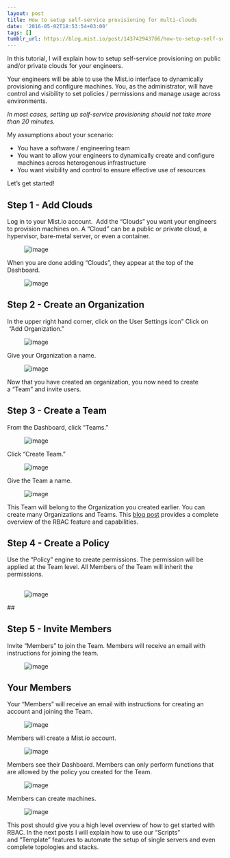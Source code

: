 ```yaml
---
layout: post
title: How to setup self-service provisioning for multi-clouds
date: '2016-05-02T18:53:54+03:00'
tags: []
tumblr_url: https://blog.mist.io/post/143742943766/how-to-setup-self-service-provisioning-for
---
```

In this tutorial, I will explain how to setup self-service provisioning on public and/or private clouds for your engineers.&nbsp;

Your engineers will be able to use the Mist.io interface to dynamically provisioning and configure machines. You, as the administrator, will have control and visibility to set policies / permissions and manage usage across environments.

_In most cases, setting up self-service provisioning should not take more than 20 minutes._

My assumptions about your scenario:

- You have a software / engineering team  
- You want to allow your engineers to dynamically create and configure machines across heterogenous infrastructure
- You want visibility and control to ensure effective use of resources

Let’s get started!

## **Step 1 - Add Clouds**

Log in to your Mist.io account. &nbsp;Add the “Clouds” you want your engineers to provision machines on.&nbsp;A “Cloud” can be a public or private cloud, a hypervisor, bare-metal server, or even a container.

<figure data-orig-width="282" data-orig-height="466"><img src="/images/tumblr-images/tumblr_inline_o6ewactRFR1rgqrs8_540.png" alt="image" data-orig-width="282" data-orig-height="466"></figure>

When you are done adding “Clouds”, they appear at the top of the Dashboard.

<figure data-orig-width="1250" data-orig-height="238" class="tmblr-full"><img src="/images/tumblr-images/tumblr_inline_o6ezd2Qpir1rgqrs8_540.png" alt="image" data-orig-width="1250" data-orig-height="238"></figure>

## **Step 2 - Create an Organization**

In the upper right hand corner, click on the User Settings icon” Click on &nbsp;“Add Organization.”

<figure data-orig-width="181" data-orig-height="285"><img src="/images/tumblr-images/tumblr_inline_o6ezidnCnx1rgqrs8_540.png" alt="image" data-orig-width="181" data-orig-height="285"></figure>

Give your Organization a name.

<figure data-orig-width="290" data-orig-height="208"><img src="/images/tumblr-images/tumblr_inline_o6ezjlUYxj1rgqrs8_540.png" alt="image" data-orig-width="290" data-orig-height="208"></figure>

Now that you have created an organization, you now need to create a&nbsp;“Team” and invite users.

## **Step 3 - Create a Team**

From the Dashboard, click “Teams.”

<figure data-orig-width="586" data-orig-height="276" class="tmblr-full"><img src="/images/tumblr-images/tumblr_inline_o6ezq2i0yS1rgqrs8_540.png" alt="image" data-orig-width="586" data-orig-height="276"></figure>

Click “Create Team.”

<figure data-orig-width="1080" data-orig-height="138" class="tmblr-full"><img src="/images/tumblr-images/tumblr_inline_o6f03aJGbW1rgqrs8_540.png" alt="image" data-orig-width="1080" data-orig-height="138"></figure>

Give the Team a name.

<figure data-orig-width="278" data-orig-height="320"><img src="/images/tumblr-images/tumblr_inline_o6f007xRGB1rgqrs8_540.png" alt="image" data-orig-width="278" data-orig-height="320"></figure>

This Team will belong to the Organization you created earlier. You can create many Organizations and Teams. This [blog post](http://blog.mist.io/2016-04-12-rbac-private-beta) provides a complete overview of the RBAC feature and capabilities.

## **Step 4 - Create a Policy**

Use the “Policy” engine to create permissions. The permission will be applied at the Team level. All Members of the Team will inherit the permissions.

##   

<figure data-orig-width="1202" data-orig-height="697" class="tmblr-full"><img src="/images/tumblr-images/tumblr_inline_o6k4vwm8uI1rgqrs8_540.png" alt="image" data-orig-width="1202" data-orig-height="697"></figure>
##   

## **Step 5 - Invite Members&nbsp;**

Invite&nbsp;“Members” to join the Team. Members will receive an email with instructions for joining the team.

<figure data-orig-width="1204" data-orig-height="442" class="tmblr-full"><img src="/images/tumblr-images/tumblr_inline_o6f0m6fBDt1rgqrs8_540.png" alt="image" data-orig-width="1204" data-orig-height="442"></figure>

## **Your Members**

Your “Members” will receive an email with instructions for creating an account and joining the Team.

<figure data-orig-width="706" data-orig-height="316" class="tmblr-full"><img src="/images/tumblr-images/tumblr_inline_o6f265HHKB1rgqrs8_540.png" alt="image" data-orig-width="706" data-orig-height="316"></figure>

Members will create a Mist.io account.

<figure data-orig-width="503" data-orig-height="402" class="tmblr-full"><img src="/images/tumblr-images/tumblr_inline_o6f2i0pjAW1rgqrs8_540.png" alt="image" data-orig-width="503" data-orig-height="402"></figure>

Members see their Dashboard. Members can only perform functions that are allowed by the policy you created for the Team.

<figure data-orig-width="1184" data-orig-height="498" class="tmblr-full"><img src="/images/tumblr-images/tumblr_inline_o6k4pj0MeP1rgqrs8_540.png" alt="image" data-orig-width="1184" data-orig-height="498"></figure>

Members can create machines.

<figure data-orig-width="307" data-orig-height="286" class="tmblr-full"><img src="/images/tumblr-images/tumblr_inline_o6g9035yBF1rgqrs8_540.png" alt="image" data-orig-width="307" data-orig-height="286"></figure>

This post should give you a high level overview of how to get started with RBAC. In the next posts I will explain how to use our&nbsp;“Scripts” and&nbsp;“Template” features to automate the setup of single servers and even complete topologies and stacks.

